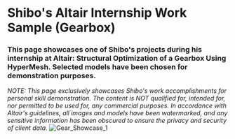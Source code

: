 # Shibo's Altair Internship Work Sample (Gearbox)
### This page showcases one of Shibo's projects during his internship at Altair: Structural Optimization of a Gearbox Using HyperMesh. Selected models have been chosen for demonstration purposes.
*NOTE: This page exclusively showcases Shibo's work accomplishments for personal skill demonstration.
The content is NOT qualified for, intended for, nor permitted to be used for, any commercial purposes. In accordance with Altair's guidelines, all images and models have been watermarked, and any sensitive information has been obscured to ensure the privacy and security of client data.*
<img src="Gearbox_Sample/Gear_Showcase_1.png" alt="Gear_Showcase_1">
